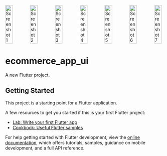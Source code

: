 <div style="display:flex; justify-content:space-between;">
    <img src="https://github.com/SELSHA-CS/ecommerce_app_ui/assets/142321043/73843556-088f-4557-87e6-717a6c5c96e8" alt="Screenshot 1" width="30%">
    <img src="https://github.com/SELSHA-CS/ecommerce_app_ui/assets/142321043/a6bcea26-cbcc-412f-b4a7-52dacc062c1b" alt="Screenshot 2" width="30%">
    <img src="https://github.com/SELSHA-CS/ecommerce_app_ui/assets/142321043/f8739cc0-84df-4f8b-b88f-3ac37eb21959" alt="Screenshot 3" width="30%">
    <img src="https://github.com/SELSHA-CS/ecommerce_app_ui/assets/142321043/d7b80487-85fe-4d11-87c9-4a0d6f05e1f2" alt="Screenshot 4" width="30%">
    <img src="https://github.com/SELSHA-CS/ecommerce_app_ui/assets/142321043/3f001391-6ccf-4f4f-9fb7-474627caa4dd" alt="Screenshot 5" width="30%">
    <img src="https://github.com/SELSHA-CS/ecommerce_app_ui/assets/142321043/73843556-088f-4557-87e6-717a6c5c96e8" alt="Screenshot 6" width="30%">
    <img src="https://github.com/SELSHA-CS/ecommerce_app_ui/assets/142321043/af320516-f254-4869-830d-7c86a3950a25" alt="Screenshot 7" width="30%">
</div>


# ecommerce_app_ui

A new Flutter project.

## Getting Started

This project is a starting point for a Flutter application.

A few resources to get you started if this is your first Flutter project:

- [Lab: Write your first Flutter app](https://docs.flutter.dev/get-started/codelab)
- [Cookbook: Useful Flutter samples](https://docs.flutter.dev/cookbook)

For help getting started with Flutter development, view the
[online documentation](https://docs.flutter.dev/), which offers tutorials,
samples, guidance on mobile development, and a full API reference.
